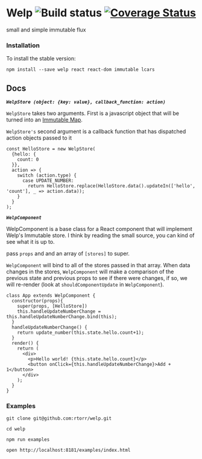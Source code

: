 # Welp ![Build status](https://circleci.com/gh/rtorr/welp.svg?style=shield&circle-token=:2d24fea4f59a17f8760f93ffe38598ac3ed162e6) [![Coverage Status](https://coveralls.io/repos/rtorr/welp/badge.svg?branch=master&service=github)](https://coveralls.io/github/rtorr/welp?branch=master)

small and simple immutable flux

### Installation

To install the stable version:

```
npm install --save welp react react-dom immutable lcars
```


## Docs

***`WelpStore (object: {key: value}, callback_function: action)`***

`WelpStore` takes two arguments. First is a javascript object that will be turned into an 
[Immutable Map](http://facebook.github.io/immutable-js/docs/#/Map). 

`WelpStore's` second argument is a callback function that has dispatched action objects passed to it

```
const HelloStore = new WelpStore(
  {hello: {
    count: 0
  }},
  action => {
    switch (action.type) {
      case UPDATE_NUMBER:
        return HelloStore.replace(HelloStore.data().updateIn(['hello', 'count'], _ => action.data));
    }
  }
);
```

***`WelpComponent`***

WelpComponent is a base class for a React component that will implement Welp's Immutable store.
I think by reading the small source, you can kind of see what it is up to. 

pass `props` and and an array of `[stores]` to super.

`WelpComponent` will bind to all of the stores passed in that array. When data changes in the stores,
`WelpComponent` will make a comparison of the previous state and previous props to see if there were changes,
if so, we will re-render (look at `shouldComponentUpdate` in `WelpComponent`).

```
class App extends WelpComponent {
  constructor(props){
    super(props, [HelloStore])
    this.handleUpdateNumberChange = this.handleUpdateNumberChange.bind(this);
  }
  handleUpdateNumberChange() {
    return update_number(this.state.hello.count+1);
  }
  render() {
    return (
      <div>
        <p>Hello world! {this.state.hello.count}</p>
        <button onClick={this.handleUpdateNumberChange}>Add + 1</button>
      </div>
    );
  }
}
```


### Examples

```
git clone git@github.com:rtorr/welp.git

cd welp

npm run examples
 
open http://localhost:8181/examples/index.html
```
